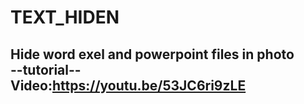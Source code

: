 # TEXT_HIDEN
 Hide word exel and powerpoint files in photo<br>
 --tutorial--<br>
Video:https://youtu.be/53JC6ri9zLE<br>
 --------------------------------------------------
